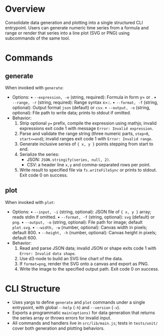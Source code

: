 # Overview

Consolidate data generation and plotting into a single structured CLI entrypoint. Users can generate numeric time series from a formula and range or render that series into a line plot (SVG or PNG) using subcommands of the same tool.

# Commands

## generate

When invoked with `generate`:
- Options:
  • `--expression, -e` (string, required): Formula in form y=<expr> or <expr>.
  • `--range, -r` (string, required): Range syntax x=<start>:<end>:<step>.
  • `--format, -f` (string, optional): Output format `json` (default) or `csv`.
  • `--output, -o` (string, optional): File path to write data; prints to stdout if omitted.
- Behavior:
  1. Strip optional `y=` prefix, compile the expression using mathjs; invalid expressions exit code 1 with message `Error: Invalid expression`.
  2. Parse and validate the range string (three numeric parts, `step>0`, `start<=end`); invalid ranges exit code 1 with `Error: Invalid range`.
  3. Generate inclusive series of `{ x, y }` points stepping from start to end.
  4. Serialize the series:
     - JSON: `JSON.stringify(series, null, 2)`.
     - CSV: a header line `x,y` and comma-separated rows per point.
  5. Write result to specified file via `fs.writeFileSync` or prints to stdout. Exit code 0 on success.

## plot

When invoked with `plot`:
- Options:
  • `--input, -i` (string, optional): JSON file of `{ x, y }` array; reads stdin if omitted.
  • `--format, -f` (string, optional): `svg` (default) or `png`.
  • `--output, -o` (string, optional): File path for image; default `plot.svg`.
  • `--width, -w` (number, optional): Canvas width in pixels; default 800.
  • `--height, -h` (number, optional): Canvas height in pixels; default 600.
- Behavior:
  1. Read and parse JSON data; invalid JSON or shape exits code 1 with `Error: Invalid data shape`.
  2. Use d3-node to build an SVG line chart of the data.
  3. If `format=png`, render the SVG onto a canvas and export as PNG.
  4. Write the image to the specified output path. Exit code 0 on success.

# CLI Structure

- Uses yargs to define `generate` and `plot` commands under a single entrypoint, with global `--help` (`-h`) and `--version` (`-v`).
- Exports a programmatic `main(options)` for data generation that returns the series array or throws errors for invalid input.
- All commands and handlers live in `src/lib/main.js`; tests in `tests/unit/` cover both generation and plotting behaviors.